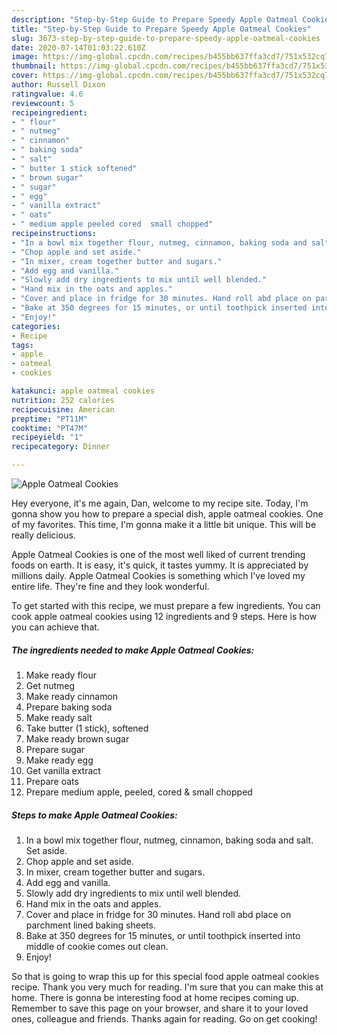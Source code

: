 ```yaml
---
description: "Step-by-Step Guide to Prepare Speedy Apple Oatmeal Cookies"
title: "Step-by-Step Guide to Prepare Speedy Apple Oatmeal Cookies"
slug: 3673-step-by-step-guide-to-prepare-speedy-apple-oatmeal-cookies
date: 2020-07-14T01:03:22.610Z
image: https://img-global.cpcdn.com/recipes/b455bb637ffa3cd7/751x532cq70/apple-oatmeal-cookies-recipe-main-photo.jpg
thumbnail: https://img-global.cpcdn.com/recipes/b455bb637ffa3cd7/751x532cq70/apple-oatmeal-cookies-recipe-main-photo.jpg
cover: https://img-global.cpcdn.com/recipes/b455bb637ffa3cd7/751x532cq70/apple-oatmeal-cookies-recipe-main-photo.jpg
author: Russell Dixon
ratingvalue: 4.6
reviewcount: 5
recipeingredient:
- " flour"
- " nutmeg"
- " cinnamon"
- " baking soda"
- " salt"
- " butter 1 stick softened"
- " brown sugar"
- " sugar"
- " egg"
- " vanilla extract"
- " oats"
- " medium apple peeled cored  small chopped"
recipeinstructions:
- "In a bowl mix together flour, nutmeg, cinnamon, baking soda and salt. Set aside."
- "Chop apple and set aside."
- "In mixer, cream together butter and sugars."
- "Add egg and vanilla."
- "Slowly add dry ingredients to mix until well blended."
- "Hand mix in the oats and apples."
- "Cover and place in fridge for 30 minutes. Hand roll abd place on parchment lined baking sheets."
- "Bake at 350 degrees for 15 minutes, or until toothpick inserted into middle of cookie comes out clean."
- "Enjoy!"
categories:
- Recipe
tags:
- apple
- oatmeal
- cookies

katakunci: apple oatmeal cookies 
nutrition: 252 calories
recipecuisine: American
preptime: "PT11M"
cooktime: "PT47M"
recipeyield: "1"
recipecategory: Dinner

---
```



![Apple Oatmeal Cookies](https://img-global.cpcdn.com/recipes/b455bb637ffa3cd7/751x532cq70/apple-oatmeal-cookies-recipe-main-photo.jpg)

Hey everyone, it's me again, Dan, welcome to my recipe site. Today, I'm gonna show you how to prepare a special dish, apple oatmeal cookies. One of my favorites. This time, I'm gonna make it a little bit unique. This will be really delicious.



Apple Oatmeal Cookies is one of the most well liked of current trending foods on earth. It is easy, it's quick, it tastes yummy. It is appreciated by millions daily. Apple Oatmeal Cookies is something which I've loved my entire life. They're fine and they look wonderful.


To get started with this recipe, we must prepare a few ingredients. You can cook apple oatmeal cookies using 12 ingredients and 9 steps. Here is how you can achieve that.

<!--inarticleads1-->

##### The ingredients needed to make Apple Oatmeal Cookies:

1. Make ready  flour
1. Get  nutmeg
1. Make ready  cinnamon
1. Prepare  baking soda
1. Make ready  salt
1. Take  butter (1 stick), softened
1. Make ready  brown sugar
1. Prepare  sugar
1. Make ready  egg
1. Get  vanilla extract
1. Prepare  oats
1. Prepare  medium apple, peeled, cored &amp; small chopped




<!--inarticleads2-->

##### Steps to make Apple Oatmeal Cookies:

1. In a bowl mix together flour, nutmeg, cinnamon, baking soda and salt. Set aside.
1. Chop apple and set aside.
1. In mixer, cream together butter and sugars.
1. Add egg and vanilla.
1. Slowly add dry ingredients to mix until well blended.
1. Hand mix in the oats and apples.
1. Cover and place in fridge for 30 minutes. Hand roll abd place on parchment lined baking sheets.
1. Bake at 350 degrees for 15 minutes, or until toothpick inserted into middle of cookie comes out clean.
1. Enjoy!




So that is going to wrap this up for this special food apple oatmeal cookies recipe. Thank you very much for reading. I'm sure that you can make this at home. There is gonna be interesting food at home recipes coming up. Remember to save this page on your browser, and share it to your loved ones, colleague and friends. Thanks again for reading. Go on get cooking!
